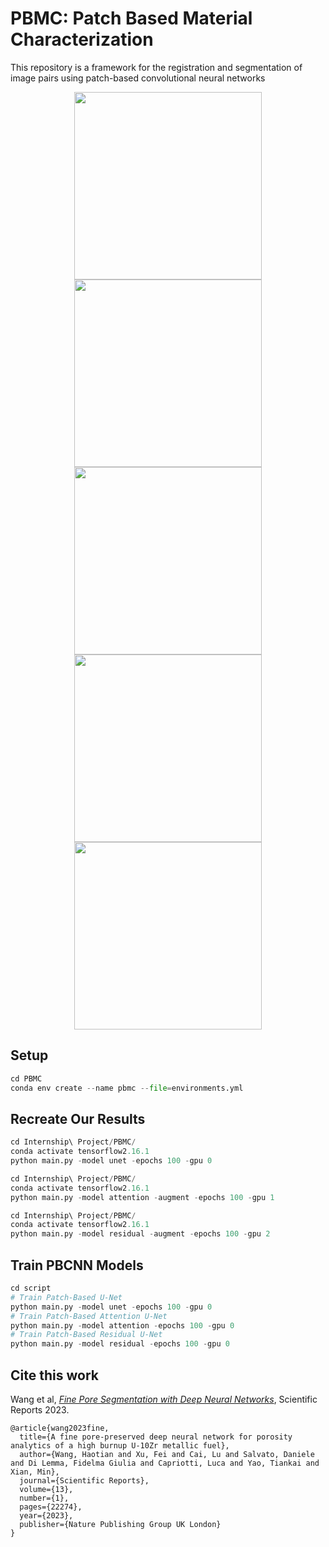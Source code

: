 # PBMC: Patch Based Material Characterization
This repository is a framework for the registration and segmentation of image pairs using patch-based convolutional neural networks

<p align="center">
  <img src="https://github.com/user-attachments/assets/e81814f3-47e5-4848-9e6c-51c2254e4fc3" width="300" />
  <img src="https://github.com/user-attachments/assets/40d24ad3-9aa6-4d39-80da-8a349df7b1e1" width="300" /> 
  <img src="https://github.com/user-attachments/assets/29662572-6c8b-483b-b943-ed51f065b8dd" width="300" />
  <img src="https://github.com/user-attachments/assets/d8d5f17c-fafd-44ff-adec-5dcaf18a697d" width="300" />
  <img src="https://github.com/user-attachments/assets/5eaadd4e-3de1-4925-8dbc-2e3682ec7b84" width="300" />
</p>


## Setup
```python
cd PBMC
conda env create --name pbmc --file=environments.yml
```

## Recreate Our Results
```python
cd Internship\ Project/PBMC/
conda activate tensorflow2.16.1
python main.py -model unet -epochs 100 -gpu 0
```

```python
cd Internship\ Project/PBMC/
conda activate tensorflow2.16.1
python main.py -model attention -augment -epochs 100 -gpu 1
```

```python
cd Internship\ Project/PBMC/
conda activate tensorflow2.16.1
python main.py -model residual -augment -epochs 100 -gpu 2
```

## Train PBCNN Models
```python
cd script
# Train Patch-Based U-Net
python main.py -model unet -epochs 100 -gpu 0
# Train Patch-Based Attention U-Net
python main.py -model attention -epochs 100 -gpu 0
# Train Patch-Based Residual U-Net
python main.py -model residual -epochs 100 -gpu 0
```

## Cite this work
Wang et al, [*Fine Pore Segmentation with Deep Neural Networks*](https://www.nature.com/articles/s41598-023-48800-3), Scientific Reports 2023.
```
@article{wang2023fine,
  title={A fine pore-preserved deep neural network for porosity analytics of a high burnup U-10Zr metallic fuel},
  author={Wang, Haotian and Xu, Fei and Cai, Lu and Salvato, Daniele and Di Lemma, Fidelma Giulia and Capriotti, Luca and Yao, Tiankai and Xian, Min},
  journal={Scientific Reports},
  volume={13},
  number={1},
  pages={22274},
  year={2023},
  publisher={Nature Publishing Group UK London}
}
```


